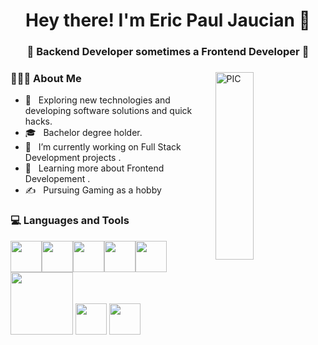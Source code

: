 <h1 align="center">Hey there! I'm Eric Paul Jaucian 👋 </h1>
<h3 align="center">🚀 Backend Developer sometimes a Frontend Developer  🚀</h3>
<div>
 <img src="https://media.giphy.com/media/qgQUggAC3Pfv687qPC/giphy.gif" width = "35%" align="right" alt="PIC" height="300px" />
<div align="left"> 
  <h3> 👨🏻‍💻 About Me </h3>

  - 🤔 &nbsp; Exploring new technologies and developing software solutions and quick hacks.
  - 🎓 &nbsp; Bachelor degree holder.
  - 💼 &nbsp; I’m currently working on Full Stack Development projects .
  - 🌱 &nbsp; Learning more about Frontend Developement  .
  - ✍️ &nbsp; Pursuing Gaming as a hobby
 
</div> 
</div>

<div>
  <h3> 💻 Languages and Tools </h3>
  <p>
 <img src="https://media3.giphy.com/media/ln7z2eWriiQAllfVcn/200w.webp" width="50"><img src="https://i.giphy.com/media/LMt9638dO8dftAjtco/200.webp"   width="50"><img src="https://i.giphy.com/media/eNAsjO55tPbgaor7ma/200w.webp" width="50"><img src="https://i.giphy.com/media/IdyAQJVN2kVPNUrojM/200.webp" width="50"><img src="https://media3.giphy.com/media/kdFc8fubgS31b8DsVu/giphy.webp" width="50"><img src="https://media.giphy.com/media/kH1DBkPNyZPOk0BxrM/giphy.gif" width="100">
  <img src="https://cutewallpaper.org/24/php-logo-png/php-1506b-cl.png" width="50">
   <img src="https://www.freepnglogos.com/uploads/logo-mysql-png/logo-mysql-mysql-logo-png-images-are-download-crazypng-21.png" width="50">
    
  <p>
</div> 

